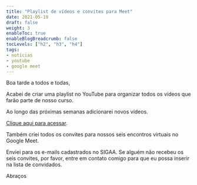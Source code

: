 ```yaml
---
title: "Playlist de vídeos e convites para Meet"
date: 2021-05-19
draft: false
weight: 3
enableToc: true
enableBlogBreadcrumb: false
tocLevels: ["h2", "h3", "h4"]
tags:
- notícias
- youtube
- google meet
---
```


Boa tarde a todos e todas,

Acabei de criar uma  playlist no YouTube para organizar todos os vídeos que farão parte de nosso curso.

Ao longo das próximas semanas adicionarei novos vídeos.

[Clique aqui para acessar](https://youtube.com/playlist?list=PLX52KPH23_mF5gmcBmmeYFJi91oB5aYX6).

Também criei todos os convites para nossos seis encontros virtuais no Google Meet.

Enviei para os e-mails cadastrados no SIGAA. Se alguém não recebeu os seis convites, por favor, entre em contato comigo para que eu possa inserir na lista de convidados.

Abraços